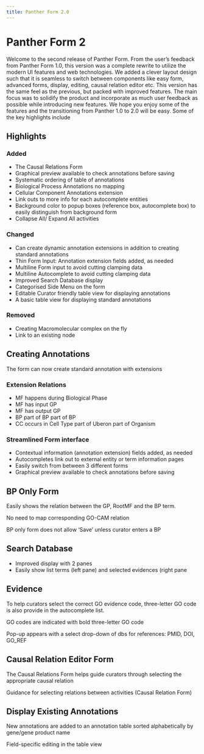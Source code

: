 ```yaml
---
title: Panther Form 2.0
---
```


# Panther Form 2

Welcome to the second release of Panther Form. From the user’s feedback from
Panther Form 1.0, this version was a complete rewrite to utilize the modern UI
features and web technologies. We added a clever layout design such that it is
seamless to switch between components like easy form, advanced forms, display,
editing, causal relation editor etc. This version has the same feel as the
previous, but packed with improved features. The main focus was to solidify the
product and incorporate as much user feedback as possible while introducing new
features. We hope you enjoy some of the features and the transitioning from
Panther 1.0 to 2.0 will be easy. Some of the key highlights include

## Highlights

### Added

- The Causal Relations Form
- Graphical preview available to check annotations before saving
- Systematic ordering of table of annotations
- Biological Process Annotations no mapping
- Cellular Component Annotations extension
- Link outs to more info for each autocomplete entities
- Background color to popup boxes (reference box, autocomplete box) to easily
    distinguish from background form
- Collapse All/ Expand All activities

### Changed

- Can create dynamic annotation extensions in addition to creating standard
    annotations
- Thin Form Input: Annotation extension fields added, as needed
- Multiline Form input to avoid cutting clamping data
- Multiline Autocomplete to avoid cutting clamping data
- Improved Search Database display
- Categorised Side Menu on the form
- Editable Curator friendly table view for displaying annotations
- A basic table view for displaying standard annotations

### Removed

- Creating Macromolecular complex on the fly
- Link to an existing node

## Creating Annotations

The form can now create standard annotation with extensions

### Extension Relations

- MF happens during Biological Phase
- MF has input GP
- MF has output GP
- BP part of BP part of BP
- CC occurs in Cell Type part of Uberon part of Organism

### Streamlined Form interface

- Contextual information (annotation extension) fields added, as needed
- Autocompletes link out to external entity or term information pages
- Easily switch from between 3 different forms
- Graphical preview available to check annotations before saving
  
BP Only Form
------------

Easily shows the relation between the GP, RootMF and the BP term.

No need to map corresponding GO-CAM relation

BP only form does not allow ‘Save’ unless curator enters a BP

Search Database
---------------

- Improved display with 2 panes
- Easily show list terms (left pane) and selected evidences (right pane

Evidence
--------

To help curators select the correct GO evidence code, three-letter GO code is
also provide in the autocomplete list.

GO codes are indicated with bold three-letter GO code

Pop-up appears with a select drop-down of dbs for references: PMID, DOI, GO_REF

Causal Relation Editor Form
---------------------------

The Causal Relations Form helps guide curators through selecting the appropriate
causal relation

Guidance for selecting relations between activities (Causal Relation Form)

## Display Existing Annotations

New annotations are added to an annotation table sorted alphabetically by
gene/gene product name

Field-specific editing in the table view